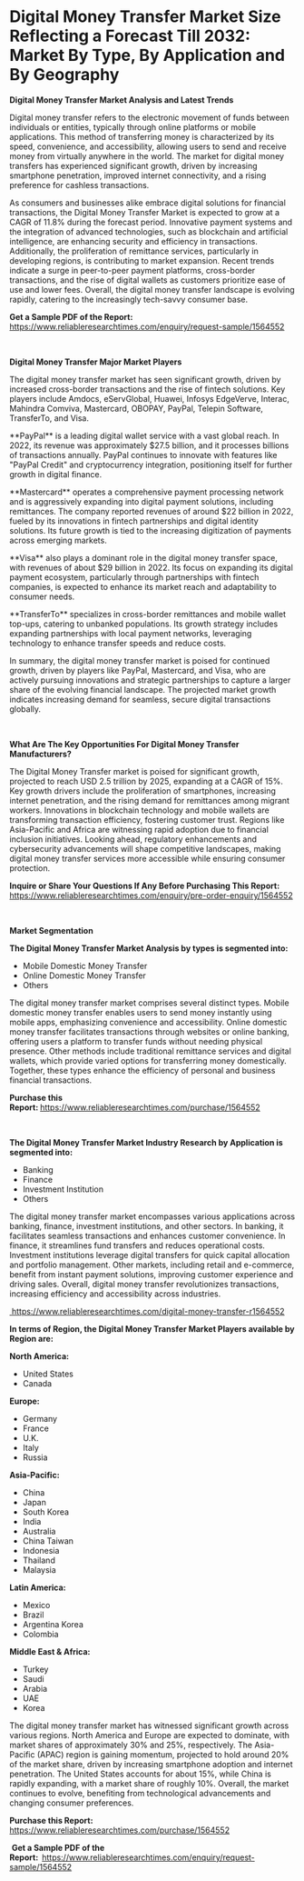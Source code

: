 <p><h1>Digital Money Transfer Market Size Reflecting a Forecast Till 2032: Market By Type, By Application and By Geography</h1></p><p><strong>Digital Money Transfer Market Analysis and Latest Trends</strong></p>
<p><p>Digital money transfer refers to the electronic movement of funds between individuals or entities, typically through online platforms or mobile applications. This method of transferring money is characterized by its speed, convenience, and accessibility, allowing users to send and receive money from virtually anywhere in the world. The market for digital money transfers has experienced significant growth, driven by increasing smartphone penetration, improved internet connectivity, and a rising preference for cashless transactions.</p><p>As consumers and businesses alike embrace digital solutions for financial transactions, the Digital Money Transfer Market is expected to grow at a CAGR of 11.8% during the forecast period. Innovative payment systems and the integration of advanced technologies, such as blockchain and artificial intelligence, are enhancing security and efficiency in transactions. Additionally, the proliferation of remittance services, particularly in developing regions, is contributing to market expansion. Recent trends indicate a surge in peer-to-peer payment platforms, cross-border transactions, and the rise of digital wallets as customers prioritize ease of use and lower fees. Overall, the digital money transfer landscape is evolving rapidly, catering to the increasingly tech-savvy consumer base.</p></p>
<p><strong>Get a Sample PDF of the Report:&nbsp;</strong> <a href="https://www.reliableresearchtimes.com/enquiry/request-sample/1564552?utm_campaign=2205&utm_medium=2&utm_source=Github&utm_content=ia&utm_term=19042025&utm_id=digital-money-transfer">https://www.reliableresearchtimes.com/enquiry/request-sample/1564552</a></p>
<p>&nbsp;</p>
<p><strong>Digital Money Transfer Major Market Players</strong></p>
<p><p>The digital money transfer market has seen significant growth, driven by increased cross-border transactions and the rise of fintech solutions. Key players include Amdocs, eServGlobal, Huawei, Infosys EdgeVerve, Interac, Mahindra Comviva, Mastercard, OBOPAY, PayPal, Telepin Software, TransferTo, and Visa.</p><p>**PayPal** is a leading digital wallet service with a vast global reach. In 2022, its revenue was approximately $27.5 billion, and it processes billions of transactions annually. PayPal continues to innovate with features like "PayPal Credit" and cryptocurrency integration, positioning itself for further growth in digital finance.</p><p>**Mastercard** operates a comprehensive payment processing network and is aggressively expanding into digital payment solutions, including remittances. The company reported revenues of around $22 billion in 2022, fueled by its innovations in fintech partnerships and digital identity solutions. Its future growth is tied to the increasing digitization of payments across emerging markets.</p><p>**Visa** also plays a dominant role in the digital money transfer space, with revenues of about $29 billion in 2022. Its focus on expanding its digital payment ecosystem, particularly through partnerships with fintech companies, is expected to enhance its market reach and adaptability to consumer needs.</p><p>**TransferTo** specializes in cross-border remittances and mobile wallet top-ups, catering to unbanked populations. Its growth strategy includes expanding partnerships with local payment networks, leveraging technology to enhance transfer speeds and reduce costs.</p><p>In summary, the digital money transfer market is poised for continued growth, driven by players like PayPal, Mastercard, and Visa, who are actively pursuing innovations and strategic partnerships to capture a larger share of the evolving financial landscape. The projected market growth indicates increasing demand for seamless, secure digital transactions globally.</p></p>
<p>&nbsp;</p>
<p><strong>What Are The Key Opportunities For Digital Money Transfer Manufacturers?</strong></p>
<p><p>The Digital Money Transfer market is poised for significant growth, projected to reach USD 2.5 trillion by 2025, expanding at a CAGR of 15%. Key growth drivers include the proliferation of smartphones, increasing internet penetration, and the rising demand for remittances among migrant workers. Innovations in blockchain technology and mobile wallets are transforming transaction efficiency, fostering customer trust. Regions like Asia-Pacific and Africa are witnessing rapid adoption due to financial inclusion initiatives. Looking ahead, regulatory enhancements and cybersecurity advancements will shape competitive landscapes, making digital money transfer services more accessible while ensuring consumer protection.</p></p>
<p><strong>Inquire or Share Your Questions If Any Before Purchasing This Report:</strong> <a href="https://www.reliableresearchtimes.com/enquiry/pre-order-enquiry/1564552?utm_campaign=2205&utm_medium=2&utm_source=Github&utm_content=ia&utm_term=19042025&utm_id=digital-money-transfer">https://www.reliableresearchtimes.com/enquiry/pre-order-enquiry/1564552</a></p>
<p>&nbsp;</p>
<p><strong>Market Segmentation</strong></p>
<p><strong>The Digital Money Transfer Market Analysis by types is segmented into:</strong></p>
<p><ul><li>Mobile Domestic Money Transfer</li><li>Online Domestic Money Transfer</li><li>Others</li></ul></p>
<p><p>The digital money transfer market comprises several distinct types. Mobile domestic money transfer enables users to send money instantly using mobile apps, emphasizing convenience and accessibility. Online domestic money transfer facilitates transactions through websites or online banking, offering users a platform to transfer funds without needing physical presence. Other methods include traditional remittance services and digital wallets, which provide varied options for transferring money domestically. Together, these types enhance the efficiency of personal and business financial transactions.</p></p>
<p><strong>Purchase this Report:&nbsp;</strong><a href="https://www.reliableresearchtimes.com/purchase/1564552?utm_campaign=2205&utm_medium=2&utm_source=Github&utm_content=ia&utm_term=19042025&utm_id=digital-money-transfer">https://www.reliableresearchtimes.com/purchase/1564552</a></p>
<p>&nbsp;</p>
<p><strong>The Digital Money Transfer Market Industry Research by Application is segmented into:</strong></p>
<p><ul><li>Banking</li><li>Finance</li><li>Investment Institution</li><li>Others</li></ul></p>
<p><p>The digital money transfer market encompasses various applications across banking, finance, investment institutions, and other sectors. In banking, it facilitates seamless transactions and enhances customer convenience. In finance, it streamlines fund transfers and reduces operational costs. Investment institutions leverage digital transfers for quick capital allocation and portfolio management. Other markets, including retail and e-commerce, benefit from instant payment solutions, improving customer experience and driving sales. Overall, digital money transfer revolutionizes transactions, increasing efficiency and accessibility across industries.</p></p>
<p><a href="https://www.reliableresearchtimes.com/digital-money-transfer-r1564552?utm_campaign=2205&utm_medium=2&utm_source=Github&utm_content=ia&utm_term=19042025&utm_id=digital-money-transfer">&nbsp;https://www.reliableresearchtimes.com/digital-money-transfer-r1564552</a></p>
<p><strong>In terms of Region, the Digital Money Transfer Market Players available by Region are:</strong></p>
<p>
    <p> <strong> North America: </strong>
        <ul>
            <li>United States</li>
            <li>Canada</li>
        </ul>
        </p> 
    <p> <strong> Europe: </strong>
        <ul>
            <li>Germany</li>
            <li>France</li>
            <li>U.K.</li>
            <li>Italy</li>
            <li>Russia</li>
        </ul>
        </p> 
    <p> <strong> Asia-Pacific: </strong>
        <ul>
            <li>China</li>
            <li>Japan</li>
            <li>South Korea</li>
            <li>India</li>
            <li>Australia</li>
            <li>China Taiwan</li>
            <li>Indonesia</li>
            <li>Thailand</li>
            <li>Malaysia</li>
        </ul>
        </p> 
    <p> <strong> Latin America: </strong>
        <ul>
            <li>Mexico</li>
            <li>Brazil</li>
            <li>Argentina Korea</li>
            <li>Colombia</li>
        </ul>
        </p> 
    <p> <strong> Middle East & Africa: </strong>
        <ul>
            <li>Turkey</li>
            <li>Saudi</li>
            <li>Arabia</li>
            <li>UAE</li>
            <li>Korea</li>
        </ul>
    </p>
    </p>
<p><p>The digital money transfer market has witnessed significant growth across various regions. North America and Europe are expected to dominate, with market shares of approximately 30% and 25%, respectively. The Asia-Pacific (APAC) region is gaining momentum, projected to hold around 20% of the market share, driven by increasing smartphone adoption and internet penetration. The United States accounts for about 15%, while China is rapidly expanding, with a market share of roughly 10%. Overall, the market continues to evolve, benefiting from technological advancements and changing consumer preferences.</p></p>
<p><strong>Purchase this Report: </strong><a href="https://www.reliableresearchtimes.com/purchase/1564552?utm_campaign=2205&utm_medium=2&utm_source=Github&utm_content=ia&utm_term=19042025&utm_id=digital-money-transfer">https://www.reliableresearchtimes.com/purchase/1564552</a></p>
<p>&nbsp;<strong>Get a Sample PDF of the Report:&nbsp;&nbsp;</strong><a href="https://www.reliableresearchtimes.com/enquiry/request-sample/1564552?utm_campaign=2205&utm_medium=2&utm_source=Github&utm_content=ia&utm_term=19042025&utm_id=digital-money-transfer">https://www.reliableresearchtimes.com/enquiry/request-sample/1564552</a></p>
<p><strong></strong></p>
<p><p></p><p></p><p></p></p>